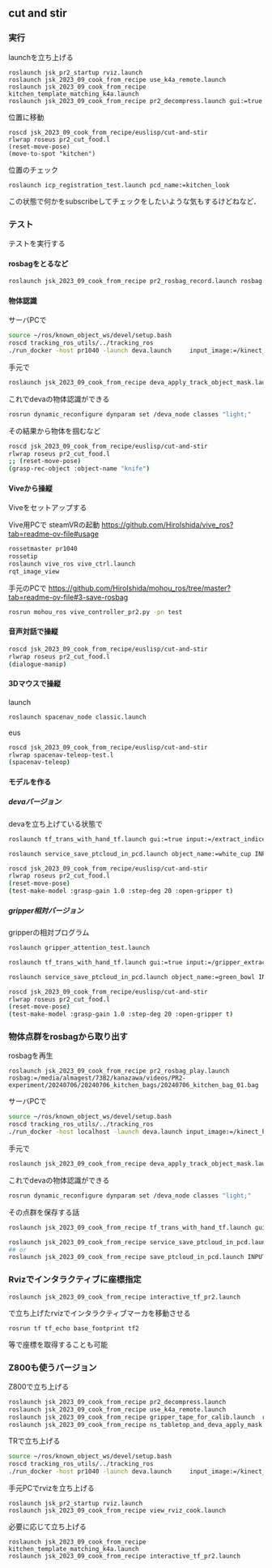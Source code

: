 ## cut and stir


### 実行
launchを立ち上げる
```
roslaunch jsk_pr2_startup rviz.launch
roslaunch jsk_2023_09_cook_from_recipe use_k4a_remote.launch
roslaunch jsk_2023_09_cook_from_recipe kitchen_template_matching_k4a.launch
roslaunch jsk_2023_09_cook_from_recipe pr2_decompress.launch gui:=true
```

位置に移動
```
roscd jsk_2023_09_cook_from_recipe/euslisp/cut-and-stir
rlwrap roseus pr2_cut_food.l
(reset-move-pose)
(move-to-spot "kitchen")
```

位置のチェック
```
roslaunch icp_registration_test.launch pcd_name:=kitchen_look
```
この状態で何かをsubscribeしてチェックをしたいような気もするけどねなど．

### テスト
テストを実行する

#### rosbagをとるなど
```bash
roslaunch jsk_2023_09_cook_from_recipe pr2_rosbag_record.launch rosbag:=/home/kanazawa/Desktop/data/rosbags/20240531_kitchen_bags/20240531_kitchen_bag_00
```

#### 物体認識
サーバPCで
```bash
source ~/ros/known_object_ws/devel/setup.bash 
roscd tracking_ros_utils/../tracking_ros
./run_docker -host pr1040 -launch deva.launch     input_image:=/kinect_head/rgb/image_rect_color     model_type:=vit_t     device:=cuda:0
```

手元で
```bash
roslaunch jsk_2023_09_cook_from_recipe deva_apply_track_object_mask.launch
```
これでdevaの物体認識ができる
```bash
rosrun dynamic_reconfigure dynparam set /deva_node classes "light;"
```
その結果から物体を掴むなど
```bash
roscd jsk_2023_09_cook_from_recipe/euslisp/cut-and-stir
rlwrap roseus pr2_cut_food.l
;; (reset-move-pose)
(grasp-rec-object :object-name "knife")
```

#### Viveから操縦
Viveをセットアップする  

Vive用PCで
steamVRの起動
https://github.com/HiroIshida/vive_ros?tab=readme-ov-file#usage

```bash
rossetmaster pr1040
rossetip
roslaunch vive_ros vive_ctrl.launch
rqt_image_view
```

手元のPCで
https://github.com/HiroIshida/mohou_ros/tree/master?tab=readme-ov-file#3-save-rosbag
```bash
rosrun mohou_ros vive_controller_pr2.py -pn test
```

#### 音声対話で操縦
```bash
roscd jsk_2023_09_cook_from_recipe/euslisp/cut-and-stir
rlwrap roseus pr2_cut_food.l
(dialogue-manip)
```

#### 3Dマウスで操縦
launch
```bash
roslaunch spacenav_node classic.launch 
```
eus
```bash
roscd jsk_2023_09_cook_from_recipe/euslisp/cut-and-stir
rlwrap spacenav-teleop-test.l
(spacenav-teleop)
```


#### モデルを作る

##### devaバージョン
devaを立ち上げている状態で
```bash
roslaunch tf_trans_with_hand_tf.launch gui:=true input:=/extract_indices/output target_frame:=r_gripper_tool_frame
```
```bash
roslaunch service_save_ptcloud_in_pcd.launch object_name:=white_cup INPUT:=/tf_transform_cloud/output
```
```bash
roscd jsk_2023_09_cook_from_recipe/euslisp/cut-and-stir
rlwrap roseus pr2_cut_food.l
(reset-move-pose)
(test-make-model :grasp-gain 1.0 :step-deg 20 :open-gripper t)
```

##### gripper相対バージョン
gripperの相対プログラム
```bash
roslaunch gripper_attention_test.launch
```
```bash
roslaunch tf_trans_with_hand_tf.launch gui:=true input:=/gripper_extract_indices/output target_frame:=r_gripper_tool_frame
```
```bash
roslaunch service_save_ptcloud_in_pcd.launch object_name:=green_bowl INPUT:=/tf_transform_cloud/output
```

```bash
roscd jsk_2023_09_cook_from_recipe/euslisp/cut-and-stir
rlwrap roseus pr2_cut_food.l
(reset-move-pose)
(test-make-model :grasp-gain 1.0 :step-deg 20 :open-gripper t)
```

### 物体点群をrosbagから取り出す
rosbagを再生
```
roslaunch jsk_2023_09_cook_from_recipe pr2_rosbag_play.launch rosbag:=/media/almagest/73B2/kanazawa/videos/PR2-experiment/20240706/20240706_kitchen_bags/20240706_kitchen_bag_01.bag
```
サーバPCで
```bash
source ~/ros/known_object_ws/devel/setup.bash 
roscd tracking_ros_utils/../tracking_ros
./run_docker -host localhost -launch deva.launch input_image:=/kinect_head_remote/rgb/image_rect_color model_type:=vit_t device:=cuda:0
```

手元で
```bash
roslaunch jsk_2023_09_cook_from_recipe deva_apply_track_object_mask.launch
```
これでdevaの物体認識ができる
```bash
rosrun dynamic_reconfigure dynparam set /deva_node classes "light;"
```
その点群を保存する話
```bash
roslaunch jsk_2023_09_cook_from_recipe tf_trans_with_hand_tf.launch gui:=true input:=/extract_indices/output target_frame:=objectoutput00
```
```bash
roslaunch jsk_2023_09_cook_from_recipe service_save_ptcloud_in_pcd.launch object_name:=white_cup INPUT:=/tf_transform_cloud/output
## or
roslaunch jsk_2023_09_cook_from_recipe save_ptcloud_in_pcd.launch INPUT:=/tf_transform_cloud/output
```

### Rvizでインタラクティブに座標指定
```
roslaunch jsk_2023_09_cook_from_recipe interactive_tf_pr2.launch
```
で立ち上げたrvizでインタラクティブマーカを移動させる
```
rosrun tf tf_echo base_footprint tf2
```
等で座標を取得することも可能

### Z800も使うバージョン

Z800で立ち上げる
```bash
roslaunch jsk_2023_09_cook_from_recipe pr2_decompress.launch
roslaunch jsk_2023_09_cook_from_recipe use_k4a_remote.launch
roslaunch jsk_2023_09_cook_from_recipe gripper_tape_for_calib.launch  run_rviz:=false
roslaunch jsk_2023_09_cook_from_recipe ns_tabletop_and_deva_apply_mask.launch run_tabletop:=true run_rviz:=false run_deva_only:=true
```
TRで立ち上げる
```bash
source ~/ros/known_object_ws/devel/setup.bash 
roscd tracking_ros_utils/../tracking_ros
./run_docker -host pr1040 -launch deva.launch     input_image:=/kinect_head/rgb/image_rect_color     model_type:=vit_t     device:=cuda:0
```
手元PCでrvizを立ち上げる
```
roslaunch jsk_pr2_startup rviz.launch
roslaunch jsk_2023_09_cook_from_recipe view_rviz_cook.launch 
```

必要に応じて立ち上げる
```
roslaunch jsk_2023_09_cook_from_recipe kitchen_template_matching_k4a.launch
roslaunch jsk_2023_09_cook_from_recipe interactive_tf_pr2.launch
```